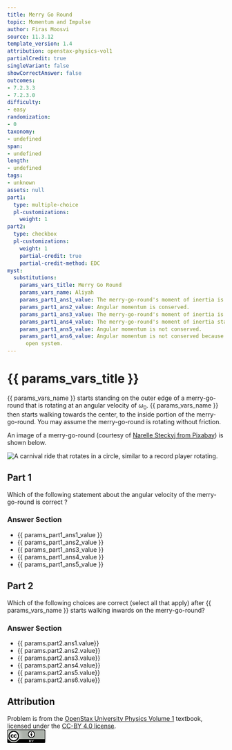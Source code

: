 ```yaml
---
title: Merry Go Round
topic: Momentum and Impulse
author: Firas Moosvi
source: 11.3.12
template_version: 1.4
attribution: openstax-physics-vol1
partialCredit: true
singleVariant: false
showCorrectAnswer: false
outcomes:
- 7.2.3.3
- 7.2.3.0
difficulty:
- easy
randomization:
- 0
taxonomy:
- undefined
span:
- undefined
length:
- undefined
tags:
- unknown
assets: null
part1:
  type: multiple-choice
  pl-customizations:
    weight: 1
part2:
  type: checkbox
  pl-customizations:
    weight: 1
    partial-credit: true
    partial-credit-method: EDC
myst:
  substitutions:
    params_vars_title: Merry Go Round
    params_vars_name: Aliyah
    params_part1_ans1_value: The merry-go-round's moment of inertia is increasing.
    params_part1_ans2_value: Angular momentum is conserved.
    params_part1_ans3_value: The merry-go-round's moment of inertia is decreasing.
    params_part1_ans4_value: The merry-go-round's moment of inertia stays the same
    params_part1_ans5_value: Angular momentum is not conserved.
    params_part1_ans6_value: Angular momentum is not conserved because this is an
      open system.
---
```

# {{ params_vars_title }}
{{ params_vars_name }} starts standing on the outer edge of a merry-go-round that is rotating at an angular velocity of $\omega_0$.
{{ params_vars_name }} then starts walking towards the center, to the inside portion of the merry-go-round.
You may assume the merry-go-round is rotating without friction.

An image of a merry-go-round (courtesy of [Narelle Steckyj from Pixabay](https://pixabay.com//?utm_source=link-attribution&utm_medium=referral&utm_campaign=image&utm_content=169901)) is shown below.

<img src="merry_go_round.png" alt="A carnival ride that rotates in a circle, similar to a record player rotating.">

## Part 1

Which of the following statement about the angular velocity of the merry-go-round is correct ?

### Answer Section

- {{ params_part1_ans1_value }}
- {{ params_part1_ans2_value }}
- {{ params_part1_ans3_value }}
- {{ params_part1_ans4_value }}
- {{ params_part1_ans5_value }}

## Part 2

Which of the following choices are correct (select all that apply) after {{ params_vars_name }} starts walking inwards on the merry-go-round?

### Answer Section

- {{ params.part2.ans1.value}}
- {{ params.part2.ans2.value}}
- {{ params.part2.ans3.value}}
- {{ params.part2.ans4.value}}
- {{ params.part2.ans5.value}}
- {{ params.part2.ans6.value}}

## Attribution

Problem is from the [OpenStax University Physics Volume 1](https://openstax.org/details/books/university-physics-volume-1) textbook, licensed under the [CC-BY 4.0 license](https://creativecommons.org/licenses/by/4.0/).<br>![Image representing the Creative Commons 4.0 BY license.](https://raw.githubusercontent.com/firasm/bits/master/by.png)